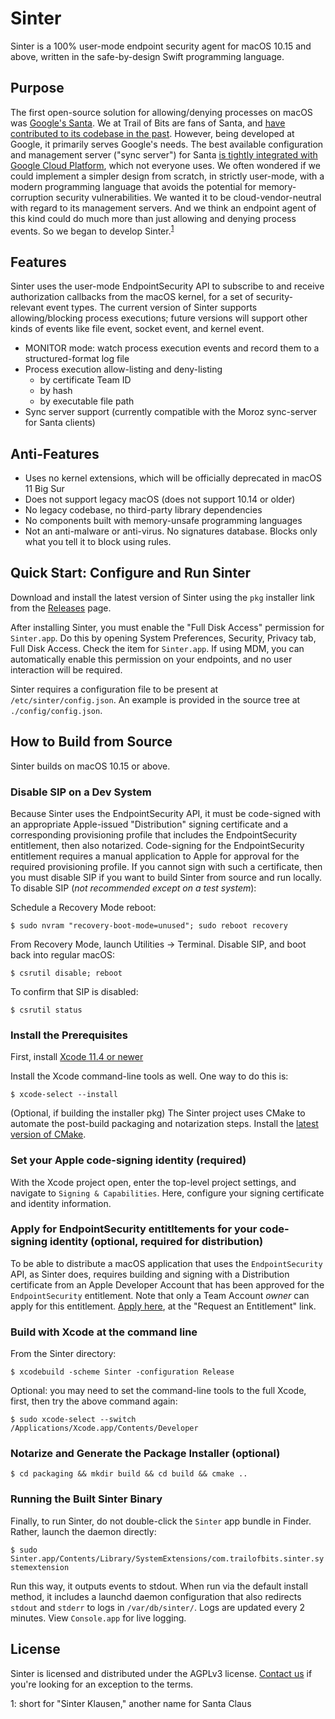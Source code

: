 # Sinter

Sinter is a 100% user-mode endpoint security agent for macOS 10.15 and above, written in the safe-by-design Swift programming language. 

## Purpose

The first open-source solution for allowing/denying processes on macOS was [Google's Santa](https://github.com/google/santa). We at Trail of Bits are fans of Santa, and [have contributed to its codebase in the past](https://github.com/google/santa/pulls?q=is%3Apr+is%3Aclosed+author%3Aalessandrogario). However, being developed at Google, it primarily serves Google's needs. The best available configuration and management server ("sync server") for Santa [is tightly integrated with Google Cloud Platform](https://github.com/google/upvote), which not everyone uses. We often wondered if we could implement a simpler design from scratch, in strictly user-mode, with a modern programming language that avoids the potential for memory-corruption security vulnerabilities. We wanted it to be cloud-vendor-neutral with regard to its management servers. And we think an endpoint agent of this kind could do much more than just allowing and denying process events. So we began to develop Sinter.<sup>[1](#nameFootnote)</sup>

## Features

Sinter uses the user-mode EndpointSecurity API to subscribe to and receive authorization callbacks from the macOS kernel, for a set of security-relevant event types. The current version of Sinter supports allowing/blocking process executions; future versions will support other kinds of events like file event, socket event, and kernel event. 

- MONITOR mode: watch process execution events and record them to a structured-format log file
- Process execution allow-listing and deny-listing
   - by certificate Team ID
   - by hash
   - by executable file path
- Sync server support (currently compatible with the Moroz sync-server for Santa clients)

## Anti-Features

* Uses no kernel extensions, which will be officially deprecated in macOS 11 Big Sur
* Does not support legacy macOS (does not support 10.14 or older)
* No legacy codebase, no third-party library dependencies
* No components built with memory-unsafe programming languages
* Not an anti-malware or anti-virus. No signatures database. Blocks only what you tell it to block using rules.

## Quick Start: Configure and Run Sinter

Download and install the latest version of Sinter using the `pkg` installer link from the [Releases](https://github.com/trailofbits/sinter/releases) page.

After installing Sinter, you must enable the "Full Disk Access" permission for `Sinter.app`. Do this by opening System Preferences, Security, Privacy tab, Full Disk Access. Check the item for `Sinter.app`. If using MDM, you can automatically enable this permission on your endpoints, and no user interaction will be required.

Sinter requires a configuration file to be present at `/etc/sinter/config.json`. An example is provided in the source tree at `./config/config.json`.

## How to Build from Source

Sinter builds on macOS 10.15 or above.

### Disable SIP on a Dev System
Because Sinter uses the EndpointSecurity API, it must be code-signed with an appropriate Apple-issued "Distribution" signing certificate and a corresponding provisioning profile that includes the EndpointSecurity entitlement, then also notarized. Code-signing for the EndpointSecurity entitlement requires a manual application to Apple for approval for the required provisioning profile. If you cannot sign with such a certificate, then you must disable SIP if you want to build Sinter from source and run locally. To disable SIP (*not recommended except on a test system*):

Schedule a Recovery Mode reboot:

`$ sudo nvram "recovery-boot-mode=unused"; sudo reboot recovery`

From Recovery Mode, launch Utilities -> Terminal. Disable SIP, and boot back into regular macOS:

`$ csrutil disable; reboot`

To confirm that SIP is disabled:

`$ csrutil status`

### Install the Prerequisites

First, install [Xcode 11.4 or newer](https://apps.apple.com/us/app/xcode/id497799835?mt=12)

Install the Xcode command-line tools as well. One way to do this is:

`$ xcode-select --install`

(Optional, if building the installer pkg) The Sinter project uses CMake to automate the post-build packaging and notarization steps. Install the [latest version of CMake](https://cmake.org/).

### Set your Apple code-signing identity (required)

With the Xcode project open, enter the top-level project settings, and navigate to `Signing & Capabilities`. Here, configure your signing certificate and identity information.

### Apply for EndpointSecurity entitltements for your code-signing identity (optional, required for distribution)

To be able to distribute a macOS application that uses the `EndpointSecurity` API, as Sinter does, requires building and signing with a Distribution certificate from an Apple Developer Account that has been approved for the `EndpointSecurity` entitlement. Note that only a Team Account *owner* can apply for this entitlement. [Apply here](https://developer.apple.com/system-extensions/), at the "Request an Entitlement" link.

### Build with Xcode at the command line

From the Sinter directory:

`$ xcodebuild -scheme Sinter -configuration Release`

Optional: you may need to set the command-line tools to the full Xcode, first, then try the above command again:

`$ sudo xcode-select --switch /Applications/Xcode.app/Contents/Developer`

### Notarize and Generate the Package Installer (optional)

`$ cd packaging && mkdir build && cd build && cmake ..`

### Running the Built Sinter Binary

Finally, to run Sinter, do not double-click the `Sinter` app bundle in Finder. Rather, launch the daemon directly:

`$ sudo Sinter.app/Contents/Library/SystemExtensions/com.trailofbits.sinter.systemextension`

Run this way, it outputs events to stdout. When run via the default install method, it includes a launchd daemon configuration that also redirects `stdout` and `stderr` to logs in `/var/db/sinter/`. Logs are updated every 2 minutes. View `Console.app` for live logging.

## License

Sinter is licensed and distributed under the AGPLv3 license. [Contact us](mailto:opensource@trailofbits.com) if you're looking for an exception to the terms.

<a name="nameFootnote">1</a>: short for "Sinter Klausen," another name for Santa Claus